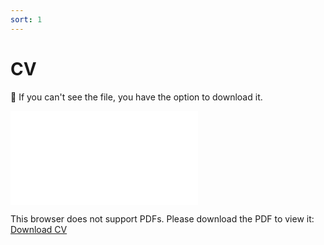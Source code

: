 ```yaml
---
sort: 1
---
```

# CV 

:paperclip: If you can't see the file, you have the option to download it.

<object data="../assets/images/CV_mflorentin_202206.pdf" type="application/pdf" width="800" height="300">
    <embed src="../assets/images/CV_mflorentin_202206.pdf">
        <p>This browser does not support PDFs. Please download the PDF to view it: 
            <a href="../assets/images/CV_mflorentin_202206.pdf"> Download CV </a>
        </p>
    </embed>
</object>
